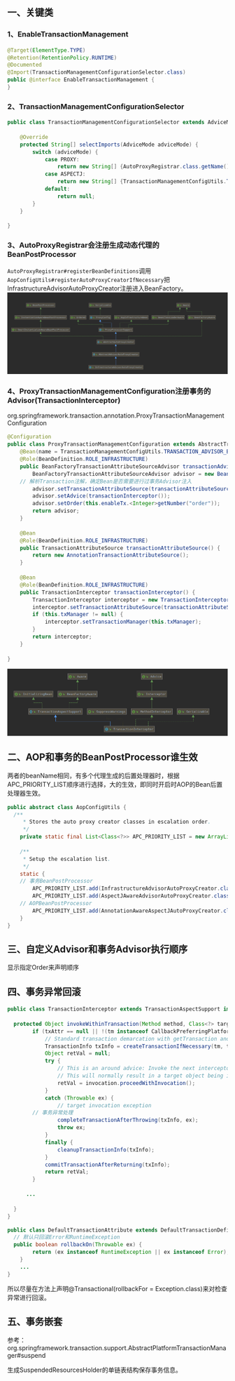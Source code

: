 ## 一、关键类

### 1、EnableTransactionManagement

```java
@Target(ElementType.TYPE)
@Retention(RetentionPolicy.RUNTIME)
@Documented
@Import(TransactionManagementConfigurationSelector.class)
public @interface EnableTransactionManagement {
}
```

### 2、TransactionManagementConfigurationSelector

```java
public class TransactionManagementConfigurationSelector extends AdviceModeImportSelector<EnableTransactionManagement> {

    @Override
    protected String[] selectImports(AdviceMode adviceMode) {
        switch (adviceMode) {
            case PROXY:
                return new String[] {AutoProxyRegistrar.class.getName(), ProxyTransactionManagementConfiguration.class.getName()};
            case ASPECTJ:
                return new String[] {TransactionManagementConfigUtils.TRANSACTION_ASPECT_CONFIGURATION_CLASS_NAME};
            default:
                return null;
        }
    }

}
```

### 3、AutoProxyRegistrar会注册生成动态代理的BeanPostProcessor

`AutoProxyRegistrar#registerBeanDefinitions`调用`AopConfigUtils#registerAutoProxyCreatorIfNecessary`把InfrastructureAdvisorAutoProxyCreator注册进入BeanFactory。
<img src="pic/1240-20210115015536824.png" title="" alt="InfrastructureAdvisorAutoProxyCreator类结构图" data-align="center">

### 4、ProxyTransactionManagementConfiguration注册事务的Advisor(TransactionInterceptor)

org.springframework.transaction.annotation.ProxyTransactionManagementConfiguration

```java
@Configuration
public class ProxyTransactionManagementConfiguration extends AbstractTransactionManagementConfiguration {
    @Bean(name = TransactionManagementConfigUtils.TRANSACTION_ADVISOR_BEAN_NAME)
    @Role(BeanDefinition.ROLE_INFRASTRUCTURE)
    public BeanFactoryTransactionAttributeSourceAdvisor transactionAdvisor() {
        BeanFactoryTransactionAttributeSourceAdvisor advisor = new BeanFactoryTransactionAttributeSourceAdvisor();
    // 解析Transaction注解，确定Bean是否需要进行过事务Advisor注入
        advisor.setTransactionAttributeSource(transactionAttributeSource());
        advisor.setAdvice(transactionInterceptor());
        advisor.setOrder(this.enableTx.<Integer>getNumber("order"));
        return advisor;
    }

    @Bean
    @Role(BeanDefinition.ROLE_INFRASTRUCTURE)
    public TransactionAttributeSource transactionAttributeSource() {
        return new AnnotationTransactionAttributeSource();
    }

    @Bean
    @Role(BeanDefinition.ROLE_INFRASTRUCTURE)
    public TransactionInterceptor transactionInterceptor() {
        TransactionInterceptor interceptor = new TransactionInterceptor();
        interceptor.setTransactionAttributeSource(transactionAttributeSource());
        if (this.txManager != null) {
            interceptor.setTransactionManager(this.txManager);
        }
        return interceptor;
    }

}
```

![TransactionInterceptor类结构图](pic/1240-20210115015536798.png)

## 二、AOP和事务的BeanPostProcessor谁生效

两者的beanName相同，有多个代理生成的后置处理器时，根据APC_PRIORITY_LIST顺序进行选择，大的生效，即同时开启时AOP的Bean后置处理器生效。

```java
public abstract class AopConfigUtils {
  /**
     * Stores the auto proxy creator classes in escalation order.
     */
    private static final List<Class<?>> APC_PRIORITY_LIST = new ArrayList<Class<?>>();

    /**
     * Setup the escalation list.
     */
    static {
    // 事务BeanPostProcessor
        APC_PRIORITY_LIST.add(InfrastructureAdvisorAutoProxyCreator.class);
        APC_PRIORITY_LIST.add(AspectJAwareAdvisorAutoProxyCreator.class);
    // AOPBeanPostProcessor
        APC_PRIORITY_LIST.add(AnnotationAwareAspectJAutoProxyCreator.class);
    }
}
```

## 三、自定义Advisor和事务Advisor执行顺序

显示指定Order来声明顺序

## 四、事务异常回滚

```java
public class TransactionInterceptor extends TransactionAspectSupport implements MethodInterceptor, Serializable {

  protected Object invokeWithinTransaction(Method method, Class<?> targetClass, final InvocationCallback invocation) throws Throwable {
        if (txAttr == null || !(tm instanceof CallbackPreferringPlatformTransactionManager)) {
            // Standard transaction demarcation with getTransaction and commit/rollback calls.
            TransactionInfo txInfo = createTransactionIfNecessary(tm, txAttr, joinpointIdentification);
            Object retVal = null;
            try {
                // This is an around advice: Invoke the next interceptor in the chain.
                // This will normally result in a target object being invoked.
                retVal = invocation.proceedWithInvocation();
            }
            catch (Throwable ex) {
                // target invocation exception
        // 事务异常处理
                completeTransactionAfterThrowing(txInfo, ex);
                throw ex;
            }
            finally {
                cleanupTransactionInfo(txInfo);
            }
            commitTransactionAfterReturning(txInfo);
            return retVal;
        }

      ...

  }
}
```

```java
public class DefaultTransactionAttribute extends DefaultTransactionDefinition implements TransactionAttribute {
  // 默认只回滚Error和RuntimeException
  public boolean rollbackOn(Throwable ex) {
        return (ex instanceof RuntimeException || ex instanceof Error);
    }
    ... 
}
```

所以尽量在方法上声明@Transactional(rollbackFor = Exception.class)来对检查异常进行回滚。

## 五、事务嵌套

参考：org.springframework.transaction.support.AbstractPlatformTransactionManager#suspend

生成SuspendedResourcesHolder的单链表结构保存事务信息。
